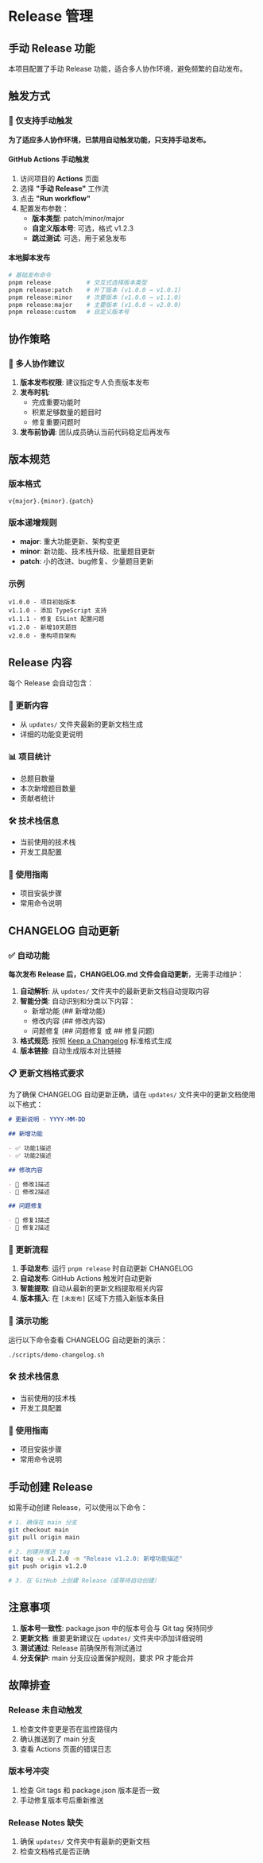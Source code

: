 # Release 管理

## 手动 Release 功能

本项目配置了手动 Release 功能，适合多人协作环境，避免频繁的自动发布。

## 触发方式

### 🎯 仅支持手动触发

**为了适应多人协作环境，已禁用自动触发功能，只支持手动发布。**

#### GitHub Actions 手动触发

1. 访问项目的 **Actions** 页面
2. 选择 **"手动 Release"** 工作流
3. 点击 **"Run workflow"**
4. 配置发布参数：
   - **版本类型**: patch/minor/major
   - **自定义版本号**: 可选，格式 v1.2.3
   - **跳过测试**: 可选，用于紧急发布

#### 本地脚本发布

```bash
# 基础发布命令
pnpm release          # 交互式选择版本类型
pnpm release:patch    # 补丁版本 (v1.0.0 → v1.0.1)
pnpm release:minor    # 次要版本 (v1.0.0 → v1.1.0)
pnpm release:major    # 主要版本 (v1.0.0 → v2.0.0)
pnpm release:custom   # 自定义版本号
```

## 协作策略

### 👥 多人协作建议

1. **版本发布权限**: 建议指定专人负责版本发布
2. **发布时机**:
   - 完成重要功能时
   - 积累足够数量的题目时
   - 修复重要问题时
3. **发布前协调**: 团队成员确认当前代码稳定后再发布

## 版本规范

### 版本格式

```
v{major}.{minor}.{patch}
```

### 版本递增规则

- **major**: 重大功能更新、架构变更
- **minor**: 新功能、技术栈升级、批量题目更新
- **patch**: 小的改进、bug修复、少量题目更新

### 示例

```
v1.0.0 - 项目初始版本
v1.1.0 - 添加 TypeScript 支持
v1.1.1 - 修复 ESLint 配置问题
v1.2.0 - 新增10天题目
v2.0.0 - 重构项目架构
```

## Release 内容

每个 Release 会自动包含：

### 📝 更新内容

- 从 `updates/` 文件夹最新的更新文档生成
- 详细的功能变更说明

### 📊 项目统计

- 总题目数量
- 本次新增题目数量
- 贡献者统计

### 🛠️ 技术栈信息

- 当前使用的技术栈
- 开发工具配置

### 🚀 使用指南

- 项目安装步骤
- 常用命令说明

## CHANGELOG 自动更新

### ✅ 自动功能

**每次发布 Release 后，CHANGELOG.md 文件会自动更新**，无需手动维护：

1. **自动解析**: 从 `updates/` 文件夹中的最新更新文档自动提取内容
2. **智能分类**: 自动识别和分类以下内容：
   - 新增功能 (## 新增功能)
   - 修改内容 (## 修改内容)
   - 问题修复 (## 问题修复 或 ## 修复问题)
3. **格式规范**: 按照 [Keep a Changelog](https://keepachangelog.com/) 标准格式生成
4. **版本链接**: 自动生成版本对比链接

### 📋 更新文档格式要求

为了确保 CHANGELOG 自动更新正确，请在 `updates/` 文件夹中的更新文档使用以下格式：

```markdown
# 更新说明 - YYYY-MM-DD

## 新增功能

- ✅ 功能1描述
- ✅ 功能2描述

## 修改内容

- 📝 修改1描述
- 🔧 修改2描述

## 问题修复

- 🐛 修复1描述
- 🐛 修复2描述
```

### 🔄 更新流程

1. **手动发布**: 运行 `pnpm release` 时自动更新 CHANGELOG
2. **自动发布**: GitHub Actions 触发时自动更新
3. **智能提取**: 自动从最新的更新文档提取相关内容
4. **版本插入**: 在 `[未发布]` 区域下方插入新版本条目

### 🎯 演示功能

运行以下命令查看 CHANGELOG 自动更新的演示：

```bash
./scripts/demo-changelog.sh
```

### 🛠️ 技术栈信息

- 当前使用的技术栈
- 开发工具配置

### 🚀 使用指南

- 项目安装步骤
- 常用命令说明

## 手动创建 Release

如需手动创建 Release，可以使用以下命令：

```bash
# 1. 确保在 main 分支
git checkout main
git pull origin main

# 2. 创建并推送 tag
git tag -a v1.2.0 -m "Release v1.2.0: 新增功能描述"
git push origin v1.2.0

# 3. 在 GitHub 上创建 Release（或等待自动创建）
```

## 注意事项

1. **版本号一致性**: package.json 中的版本号会与 Git tag 保持同步
2. **更新文档**: 重要更新建议在 `updates/` 文件夹中添加详细说明
3. **测试通过**: Release 前确保所有测试通过
4. **分支保护**: main 分支应设置保护规则，要求 PR 才能合并

## 故障排查

### Release 未自动触发

1. 检查文件变更是否在监控路径内
2. 确认推送到了 main 分支
3. 查看 Actions 页面的错误日志

### 版本号冲突

1. 检查 Git tags 和 package.json 版本是否一致
2. 手动修复版本号后重新推送

### Release Notes 缺失

1. 确保 `updates/` 文件夹中有最新的更新文档
2. 检查文档格式是否正确
